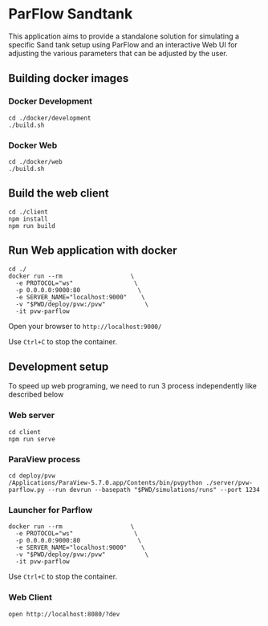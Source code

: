 # ParFlow Sandtank

This application aims to provide a standalone solution for simulating a specific Sand tank setup using ParFlow and an interactive Web UI for adjusting the various parameters that can be adjusted by the user.

## Building docker images

### Docker Development

```
cd ./docker/development
./build.sh
```

### Docker Web

```
cd ./docker/web
./build.sh
```

## Build the web client

```
cd ./client
npm install
npm run build
```

## Run Web application with docker

```
cd ./
docker run --rm                   \
  -e PROTOCOL="ws"                 \
  -p 0.0.0.0:9000:80                \
  -e SERVER_NAME="localhost:9000"    \
  -v "$PWD/deploy/pvw:/pvw"           \
  -it pvw-parflow
```

Open your browser to `http://localhost:9000/`

Use `Ctrl+C` to stop the container.

## Development setup

To speed up web programing, we need to run 3 process independently like described below

### Web server

```
cd client
npm run serve
```

### ParaView process

```
cd deploy/pvw
/Applications/ParaView-5.7.0.app/Contents/bin/pvpython ./server/pvw-parflow.py --run devrun --basepath "$PWD/simulations/runs" --port 1234
```

### Launcher for Parflow

```
docker run --rm                   \
  -e PROTOCOL="ws"                 \
  -p 0.0.0.0:9000:80                \
  -e SERVER_NAME="localhost:9000"    \
  -v "$PWD/deploy/pvw:/pvw"           \
  -it pvw-parflow
```

Use `Ctrl+C` to stop the container.

### Web Client

```
open http://localhost:8080/?dev
```
